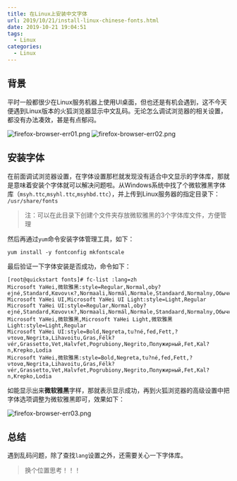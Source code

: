 ```yaml
---
title: 在Linux上安装中文字体
url: 2019/10/21/install-linux-chinese-fonts.html
date: 2019-10-21 19:04:51
tags:
  - Linux
categories:
  - Linux
---
```


## 背景

平时一般都很少在Linux服务机器上使用UI桌面，但也还是有机会遇到，这不今天便遇到Linux版本的火狐浏览器显示中文乱码。无论怎么调试浏览器的相关设置，都没有办法凑效，甚是有点郁闷。

![firefox-browser-err01.png](http://siteimgs.lisenhui.cn/2019/10-31-firefox-browser-err01.png)
![firefox-browser-err02.png](http://siteimgs.lisenhui.cn/2019/10-31-firefox-browser-err02.png)

<!--more-->

## 安装字体

在前面调试浏览器设置，在字体设置那栏就发现没有适合中文显示的字体库，那就是意味着安装个字体就可以解决问题啦。从Windows系统中找了个微软雅黑字体库（`msyh.ttc`,`msyhl.ttc`,`msyhbd.ttc`），并上传到Linux服务器的指定目录下： `/usr/share/fonts`

> 注：可以在此目录下创建个文件夹存放微软雅黑的3个字体库文件，方便管理

然后再通过`yum`命令安装字体管理工具，如下：

```shell
yum install -y fontconfig mkfontscale
```

最后验证一下字体安装是否成功，命令如下：

```shell
[root@quickstart fonts]# fc-list :lang=zh
Microsoft YaHei,微软雅黑:style=Regular,Normal,oby?ejné,Standard,Κανονικ?,Normaali,Normál,Normale,Standaard,Normalny,Обычный,Normálne,Navadno,Arrunta
Microsoft YaHei UI,Microsoft YaHei UI Light:style=Light,Regular
Microsoft YaHei UI:style=Regular,Normal,oby?ejné,Standard,Κανονικ?,Normaali,Normál,Normale,Standaard,Normalny,Обычный,Normálne,Navadno,Arrunta
Microsoft YaHei,微软雅黑,Microsoft YaHei Light,微软雅黑 Light:style=Light,Regular
Microsoft YaHei UI:style=Bold,Negreta,tu?né,fed,Fett,?ντονα,Negrita,Lihavoitu,Gras,Félk?vér,Grassetto,Vet,Halvfet,Pogrubiony,Negrito,Полужирный,Fet,Kal?n,Krepko,Lodia
Microsoft YaHei,微软雅黑:style=Bold,Negreta,tu?né,fed,Fett,?ντονα,Negrita,Lihavoitu,Gras,Félk?vér,Grassetto,Vet,Halvfet,Pogrubiony,Negrito,Полужирный,Fet,Kal?n,Krepko,Lodia
```

如能显示出来**微软雅黑**字样，那就表示显示成功，再到火狐浏览器的高级设置中把字体选项调整为微软雅黑即可，效果如下：

![firefox-browser-err03.png](http://siteimgs.lisenhui.cn/2019/10-31-firefox-browser-err03.png)


## 总结

遇到乱码问题，除了查找`lang`设置之外，还需要关心一下字体库。

>  换个位置思考！！！




